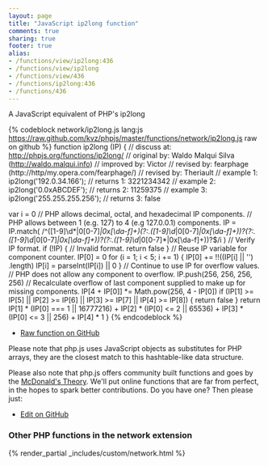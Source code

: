 ```yaml
---
layout: page
title: "JavaScript ip2long function"
comments: true
sharing: true
footer: true
alias:
- /functions/view/ip2long:436
- /functions/view/ip2long
- /functions/view/436
- /functions/ip2long:436
- /functions/436
---
```

<!-- Generated by Rakefile:build -->
A JavaScript equivalent of PHP's ip2long

{% codeblock network/ip2long.js lang:js https://raw.github.com/kvz/phpjs/master/functions/network/ip2long.js raw on github %}
function ip2long (IP) {
  //  discuss at: http://phpjs.org/functions/ip2long/
  // original by: Waldo Malqui Silva (http://waldo.malqui.info)
  // improved by: Victor
  //  revised by: fearphage (http://http/my.opera.com/fearphage/)
  //  revised by: Theriault
  //   example 1: ip2long('192.0.34.166');
  //   returns 1: 3221234342
  //   example 2: ip2long('0.0xABCDEF');
  //   returns 2: 11259375
  //   example 3: ip2long('255.255.255.256');
  //   returns 3: false

  var i = 0
  // PHP allows decimal, octal, and hexadecimal IP components.
  // PHP allows between 1 (e.g. 127) to 4 (e.g 127.0.0.1) components.
  IP = IP.match(
    /^([1-9]\d*|0[0-7]*|0x[\da-f]+)(?:\.([1-9]\d*|0[0-7]*|0x[\da-f]+))?(?:\.([1-9]\d*|0[0-7]*|0x[\da-f]+))?(?:\.([1-9]\d*|0[0-7]*|0x[\da-f]+))?$/i
  ) // Verify IP format.
  if (!IP) {
    // Invalid format.
    return false
  }
  // Reuse IP variable for component counter.
  IP[0] = 0
  for (i = 1; i < 5; i += 1) {
    IP[0] += !!((IP[i] || '')
      .length)
    IP[i] = parseInt(IP[i]) || 0
  }
  // Continue to use IP for overflow values.
  // PHP does not allow any component to overflow.
  IP.push(256, 256, 256, 256)
  // Recalculate overflow of last component supplied to make up for missing components.
  IP[4 + IP[0]] *= Math.pow(256, 4 - IP[0])
  if (IP[1] >= IP[5] || IP[2] >= IP[6] || IP[3] >= IP[7] || IP[4] >= IP[8]) {
    return false
  }
  return IP[1] * (IP[0] === 1 || 16777216) + IP[2] * (IP[0] <= 2 || 65536) + IP[3] * (IP[0] <= 3 || 256) + IP[4] * 1
}
{% endcodeblock %}

 - [Raw function on GitHub](https://github.com/kvz/phpjs/blob/master/functions/network/ip2long.js)

Please note that php.js uses JavaScript objects as substitutes for PHP arrays, they are 
the closest match to this hashtable-like data structure. 

Please also note that php.js offers community built functions and goes by the 
[McDonald's Theory](https://medium.com/what-i-learned-building/9216e1c9da7d). We'll put online 
functions that are far from perfect, in the hopes to spark better contributions. 
Do you have one? Then please just: 

 - [Edit on GitHub](https://github.com/kvz/phpjs/edit/master/functions/network/ip2long.js)


### Other PHP functions in the network extension
{% render_partial _includes/custom/network.html %}
